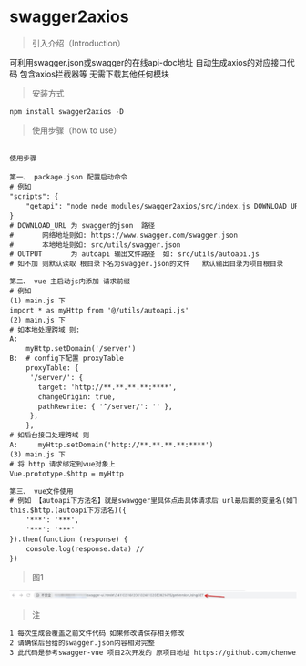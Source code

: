 # swagger2axios

> 引入介绍（Introduction）

可利用swagger.json或swagger的在线api-doc地址 自动生成axios的对应接口代码 包含axios拦截器等 无需下载其他任何模块

> 安装方式

```javascript
npm install swagger2axios -D
```
> 使用步骤（how to use）

```html

使用步骤

第一、 package.json 配置启动命令
# 例如
"scripts": {
    "getapi": "node node_modules/swagger2axios/src/index.js DOWNLOAD_URL=http://**.**.**.**:****/**/**** OUTPUT=src/utils/autoapi.js"
}
# DOWNLOAD_URL 为 swagger的json  路径  
#       网络地址则如: https://www.swagger.com/swagger.json
#       本地地址则如: src/utils/swagger.json
# OUTPUT       为 autoapi 输出文件路径  如: src/utils/autoapi.js
# 如不加 则默认读取 根目录下名为swagger.json的文件   默认输出目录为项目根目录

```
```html
第二、 vue 主启动js内添加 请求前缀
# 例如
(1) main.js 下
import * as myHttp from '@/utils/autoapi.js'
(2) main.js 下
# 如本地处理跨域 则:
A:
    myHttp.setDomain('/server')
B:  # config下配置 proxyTable
    proxyTable: {
     '/server/': {
       target: 'http://**.**.**.**:****',
       changeOrigin: true,
       pathRewrite: { '^/server/': '' },
     },
    },
# 如后台接口处理跨域 则
A:     myHttp.setDomain('http://**.**.**.**:****')
(3) main.js 下
# 将 http 请求绑定到vue对象上
Vue.prototype.$http = myHttp

```
```html
第三、 vue文件使用
# 例如 【autoapi下方法名】就是swawgger里具体点击具体请求后 url最后面的变量名(如下图 图1)
this.$http.(autoapi下方法名)({
    '***': '***',
    '***': '***'
}).then(function (response) {
    console.log(response.data) //
})

```
> 图1

![Image text](https://raw.githubusercontent.com/gaoqiang1112/swagger2axios/master/src/lib/img/ex1.png)

> 注
```html
1 每次生成会覆盖之前文件代码 如果修改请保存相关修改
2 请确保后台给的swagger.json内容相对完整
3 此代码是参考swagger-vue 项目2次开发的 原项目地址 https://github.com/chenweiqun/swagger-vue 尊重原创 感谢
```
